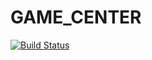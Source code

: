 GAME_CENTER
===========

[![Build Status](https://travis-ci.org/[killuavx]/[game_center].png)](https://travis-ci.org/[killuavx]/[game_center])
